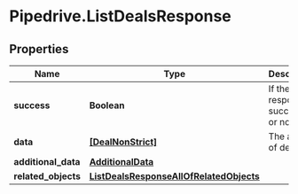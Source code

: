 # Pipedrive.ListDealsResponse

## Properties

Name | Type | Description | Notes
------------ | ------------- | ------------- | -------------
**success** | **Boolean** | If the response is successful or not | [optional] 
**data** | [**[DealNonStrict]**](DealNonStrict.md) | The array of deals | [optional] 
**additional_data** | [**AdditionalData**](AdditionalData.md) |  | [optional] 
**related_objects** | [**ListDealsResponseAllOfRelatedObjects**](ListDealsResponseAllOfRelatedObjects.md) |  | [optional] 


